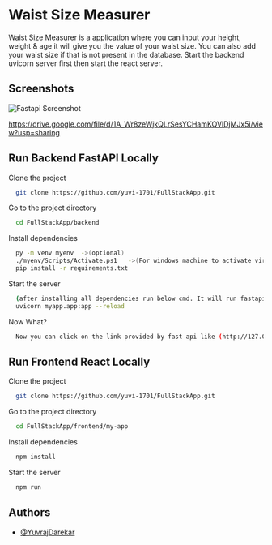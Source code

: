 
# Waist Size Measurer

Waist Size Measurer is a application where you can input your height, weight & age it will give you the value of your waist size. You can also add your waist size if that is not present in the database.
Start the backend uvicorn server first then start the react server.




## Screenshots

![Fastapi Screenshot](https://drive.google.com/file/d/1A_Wr8zeWjkQLrSesYCHamKQVlDjMJx5i/view?usp=sharing)

https://drive.google.com/file/d/1A_Wr8zeWjkQLrSesYCHamKQVlDjMJx5i/view?usp=sharing

## Run Backend FastAPI Locally


Clone the project

```bash
  git clone https://github.com/yuvi-1701/FullStackApp.git
```

Go to the project directory

```bash
  cd FullStackApp/backend
```

Install dependencies

```bash
  py -m venv myenv  ->(optional)
  ./myenv/Scripts/Activate.ps1   ->(For windows machine to activate virtual environment in powershell)
  pip install -r requirements.txt
```

Start the server

```bash
  (after installing all dependencies run below cmd. It will run fastapi server on 8000 port by default to open it on different port add {--port portnumber} at the back of the below cmd.)
  uvicorn myapp.app:app --reload 
```

Now What?

```bash
  Now you can click on the link provided by fast api like (http://127.0.0.1:8000) and then to check it on the swagger ui you can hit http://127.0.0.1:8000/docs. Here you can test our endpoints as shown in the screenshot above. As Backend is now running you can follow below steps to run frontend as well
 ```


## Run Frontend React Locally

Clone the project

```bash
  git clone https://github.com/yuvi-1701/FullStackApp.git
```

Go to the project directory

```bash
  cd FullStackApp/frontend/my-app
```

Install dependencies

```bash
  npm install
```

Start the server

```bash
  npm run
```

## Authors

- [@YuvrajDarekar](https://www.github.com/yuvi-1701)
